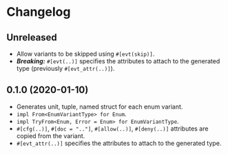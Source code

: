 # Changelog

## Unreleased

* Allow variants to be skipped using `#[evt(skip)]`.
* ***Breaking:*** `#[evt(..)]` specifies the attributes to attach to the generated type (previously `#[evt_attr(..)]`).

## 0.1.0 (2020-01-10)

* Generates unit, tuple, named struct for each enum variant.
* `impl From<EnumVariantType> for Enum`.
* `impl TryFrom<Enum, Error = Enum> for EnumVariantType`.
* `#[cfg(..)]`, `#[doc = ".."]`, `#[allow(..)]`, `#[deny(..)]` attributes are copied from the variant.
* `#[evt_attr(..)]` specifies the attributes to attach to the generated type.
